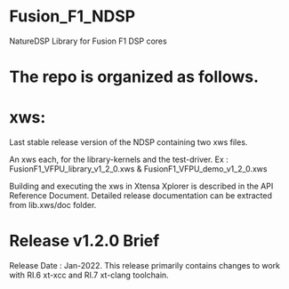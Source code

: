 # Fusion_F1_NDSP
NatureDSP Library for Fusion F1 DSP cores

# The repo is organized as follows.

# xws:
  Last stable release version of the NDSP containing two xws files.

An xws each, for the library-kernels and the test-driver.
Ex : FusionF1_VFPU_library_v1_2_0.xws & FusionF1_VFPU_demo_v1_2_0.xws

Building and executing the xws in Xtensa Xplorer is described in the API Reference Document. 
Detailed release documentation can be extracted from lib.xws/doc folder.

# Release v1.2.0 Brief
Release Date : Jan-2022. 
This release primarily contains changes to work with RI.6 xt-xcc and RI.7 xt-clang toolchain.
